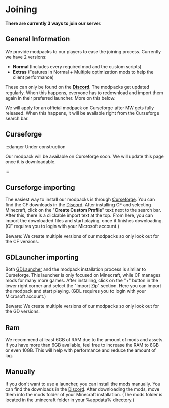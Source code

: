 # Joining

**There are currently 3 ways to join our server.**

## General Information

We provide modpacks to our players to ease the joining process. Currently we have 2 versions:
- **Normal** (Includes every required mod and the custom scripts)
- **Extras** (Features in Normal + Multiple optimization mods to help the client performance)

These can only be found on the [**Discord**](https://discord.geopolmc.org). The modpacks get updated regularly. When this happens, everyone has to redownload and import them again in their preferred launcher. More on this below.

We will apply for an official modpack on Curseforge after MW gets fully released. When this happens, it will be available right from the Curseforge search bar.

## Curseforge

:::danger Under construction

Our modpack will be available on Curseforge soon. We will update this page once it is downloadable.

:::

## Curseforge importing

The easiest way to install our modpacks is through [Curseforge](https://curseforge.com/). You can find the CF downloads in the [Discord](https://discord.geopolmc.org). After installing CF and selecting Minecraft, click on the "**Create Custom Profile**" text next to the search bar. After this, there is a clickable import text at the top. From here, you can import the downloaded files and start playing, once it finishes downloading. (CF requires you to login with your Microsoft account.)

Beware: We create multiple versions of our modpacks so only look out for the CF versions.

## GDLauncher importing

Both [GDLauncher](https://gdlauncher.com/) and the modpack installation process is similar to Curseforge. This launcher is only focused on Minecraft, while CF manages mods for many more games. After installing, click on the "+" button in the lower right corner and select the "Import Zip" section. Here you can import the modpack and start playing. (GDL requires you to login with your Microsoft account.)

Beware: We create multiple versions of our modpacks so only look out for the GD versions.

## Ram

We recommend at least 6GB of RAM due to the amount of mods and assets. If you have more than 6GB available, feel free to increase the RAM to 8GB or even 10GB. This will help with performance and reduce the amount of lag.

## Manually

If you don't want to use a launcher, you can install the mods manually. You can find the downloads in the [Discord](https://discord.geopolmc.org). After downloading the mods, move them into the mods folder of your Minecraft installation. (The mods folder is located in the .minecraft folder in your %appdata% directory.)